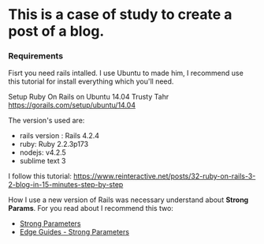# This is a case of study to create a post of a blog.

### Requirements
Fisrt you need rails intalled. I use Ubuntu to made him, I recommend use this tutorial for install everything which you'll need.

Setup Ruby On Rails on Ubuntu 14.04 Trusty Tahr
https://gorails.com/setup/ubuntu/14.04

The version's used are:

- rails version : Rails 4.2.4
- ruby: Ruby 2.2.3p173
- nodejs: v4.2.5
- sublime text 3

I follow this tutorial: https://www.reinteractive.net/posts/32-ruby-on-rails-3-2-blog-in-15-minutes-step-by-step

How I use a new version of Rails was necessary understand about **Strong Params**. For you read about I recommend this two:

- [Strong Parameters]
- [Edge Guides - Strong Parameters]



[Strong Parameters]: https://github.com/rails/strong_parameters#strong-parameters
[Edge Guides - Strong Parameters]: http://edgeguides.rubyonrails.org/action_controller_overview.html#strong-parameters
